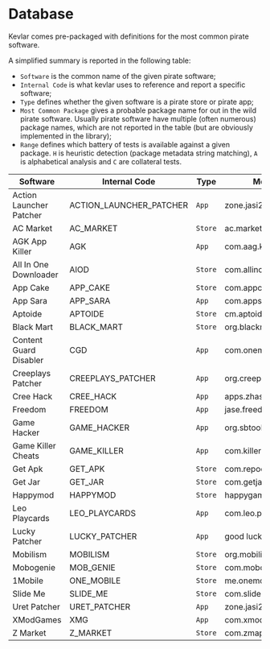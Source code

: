 # Database
Kevlar comes pre-packaged with definitions for the most common pirate software.

A simplified summary is reported in the following table:

- `Software` is the common name of the given pirate software;
- `Internal Code` is what kevlar uses to reference and report a specific software;
- `Type` defines whether the given software is a pirate store or pirate app;
- `Most Common Package` gives a probable package name for out in the wild pirate software. Usually pirate software have multiple (often numerous) package names, which are not reported in the table (but are obviously implemented in the library);
- `Range` defines which battery of tests is available against a given package. `H` is heuristic detection (package metadata string matching), `A` is alphabetical analysis and `C` are collateral tests.

| Software                	 | Internal Code             | Type    	 | Most Common Package                 	 | Range        	 |
|---------------------------|---------------------------|-----------|---------------------------------------|----------------|
| Action Launcher Patcher 	 | ACTION_LAUNCHER_PATCHER 	 | `App`   	 | zone.jasi2169.uretpatcher           	 | `H`          	 |
| AC Market               	 | AC_MARKET               	 | `Store` 	 | ac.market.store                     	 | `H`          	 |
| AGK App Killer          	 | AGK                     	 | `App`   	 | com.aag.killer                      	 | `H`          	 |
| All In One Downloader   	 | AIOD                    	 | `Store` 	 | com.allinone.free                   	 | `H`          	 |
| App Cake                	 | APP_CAKE                	 | `Store` 	 | com.appcake                         	 | `H`          	 |
| App Sara                	 | APP_SARA                	 | `App`   	 | com.appsara.app                     	 | `H`          	 |
| Aptoide                 	 | APTOIDE                 	 | `Store` 	 | cm.aptoide.pt                       	 | `H`          	 |
| Black Mart              	 | BLACK_MART              	 | `Store` 	 | org.blackmart.market                	 | `H`          	 |
| Content Guard Disabler  	 | CGD                     	 | `App`   	 | com.oneminusone.disablecontentguard 	 | `H`          	 |
| Creeplays Patcher       	 | CREEPLAYS_PATCHER       	 | `App`   	 | org.creeplays.hack                  	 | `H`          	 |
| Cree Hack               	 | CREE_HACK               	 | `App`   	 | apps.zhasik007.hack                 	 | `H`          	 |
| Freedom                 	 | FREEDOM                 	 | `App`   	 | jase.freedom                        	 | `H`          	 |
| Game Hacker             	 | GAME_HACKER             	 | `App`   	 | org.sbtools.gamehack                	 | `H`          	 |
| Game Killer Cheats      	 | GAME_KILLER             	 | `App`   	 | com.killerapp.gamekiller            	 | `H`          	 |
| Get Apk                 	 | GET_APK                 	 | `Store` 	 | com.repodroid.app                   	 | `H`          	 |
| Get Jar                 	 | GET_JAR                 	 | `Store` 	 | com.getjar.reward                   	 | `H`          	 |
| Happymod                	 | HAPPYMOD                	 | `Store` 	 | happygames.io                       	 | `H`          	 |
| Leo Playcards           	 | LEO_PLAYCARDS           	 | `App`   	 | com.leo.playcard                    	 | `H`          	 |
| Lucky Patcher           	 | LUCKY_PATCHER           	 | `App`   	 | good luck                           	 | `H`, `A`,`C` 	 |
| Mobilism                	 | MOBILISM                	 | `Store` 	 | org.mobilism.android                	 | `H`          	 |
| Mobogenie               	 | MOB_GENIE               	 | `Store` 	 | com.mobogenie                       	 | `H`          	 |
| 1Mobile                 	 | ONE_MOBILE              	 | `Store` 	 | me.onemobile.android                	 | `H`          	 |
| Slide Me                	 | SLIDE_ME                	 | `Store` 	 | com.slideme.sam.manager             	 | `H`          	 |
| Uret Patcher            	 | URET_PATCHER            	 | `App`   	 | zone.jasi2169.uretpatcher           	 | `H`          	 |
| XModGames               	 | XMG                     	 | `App`   	 | com.xmodgame                        	 | `H`          	 |
| Z Market                	 | Z_MARKET                	 | `Store` 	 | com.zmapp                           	 | `H`          	 |

